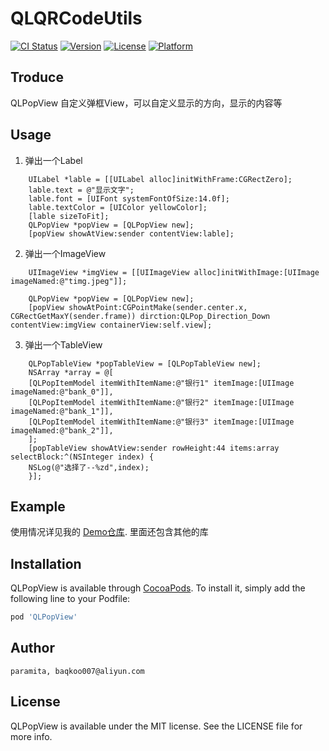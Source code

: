 # QLQRCodeUtils

[![CI Status](https://img.shields.io/travis/burtworld/QLRefreshTableView.svg?style=flat)](https://travis-ci.org/burtworld/QLRefreshTableView)
[![Version](https://img.shields.io/cocoapods/v/QLRefreshTableView.svg?style=flat)](https://cocoapods.org/pods/QLRefreshTableView)
[![License](https://img.shields.io/cocoapods/l/QLRefreshTableView.svg?style=flat)](https://cocoapods.org/pods/QLRefreshTableView)
[![Platform](https://img.shields.io/cocoapods/p/QLRefreshTableView.svg?style=flat)](https://cocoapods.org/pods/QLRefreshTableView)

## Troduce
   QLPopView 
   自定义弹框View，可以自定义显示的方向，显示的内容等
## Usage
1.  弹出一个Label
```
	UILabel *lable = [[UILabel alloc]initWithFrame:CGRectZero];
	lable.text = @"显示文字";
	lable.font = [UIFont systemFontOfSize:14.0f];
	lable.textColor = [UIColor yellowColor];
	[lable sizeToFit];
	QLPopView *popView = [QLPopView new];
	[popView showAtView:sender contentView:lable];
```

2.  弹出一个ImageView
```
	UIImageView *imgView = [[UIImageView alloc]initWithImage:[UIImage imageNamed:@"timg.jpeg"]];
	
	QLPopView *popView = [QLPopView new];
	[popView showAtPoint:CGPointMake(sender.center.x, CGRectGetMaxY(sender.frame)) dirction:QLPop_Direction_Down contentView:imgView containerView:self.view];
```

3.  弹出一个TableView
```
	QLPopTableView *popTableView = [QLPopTableView new];
	NSArray *array = @[
	[QLPopItemModel itemWithItemName:@"银行1" itemImage:[UIImage imageNamed:@"bank_0"]],
	[QLPopItemModel itemWithItemName:@"银行2" itemImage:[UIImage imageNamed:@"bank_1"]],
	[QLPopItemModel itemWithItemName:@"银行3" itemImage:[UIImage imageNamed:@"bank_2"]],
	];
	[popTableView showAtView:sender rowHeight:44 items:array selectBlock:^(NSInteger index) {
	NSLog(@"选择了--%zd",index);
	}];
```

## Example

使用情况详见我的 [Demo仓库](https://github.com/burtworld/QLDemoProject).
	里面还包含其他的库

## Installation

QLPopView is available through [CocoaPods](https://cocoapods.org). To install
it, simply add the following line to your Podfile:

```ruby
pod 'QLPopView'
```

## Author

	paramita, baqkoo007@aliyun.com

## License

QLPopView is available under the MIT license. See the LICENSE file for more info.
